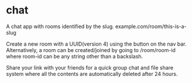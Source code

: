 # chat
A chat app with rooms identified by the slug.
example.com/room/this-is-a-slug

Create a new room with a UUID(version 4) using the button on the nav bar.
Alternatively, a room can be created/joined by going to /room/room-id
where room-id can be any string other than a backslash.

Share your link with your friends for a quick group chat and file share system
where all the contents are automatically deleted after 24 hours.
